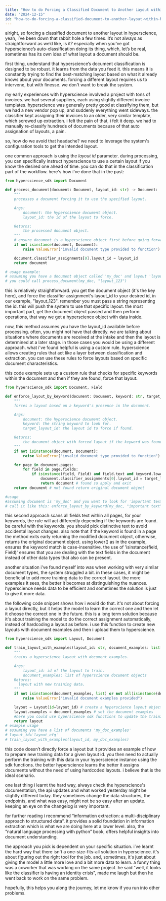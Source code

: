 ```yaml
---
title: "How to do Forcing a Classified Document to Another Layout within Hyperscience?"
date: "2024-12-15"
id: "how-to-do-forcing-a-classified-document-to-another-layout-within-hyperscience"
---
```


alright, so forcing a classified document to another layout in hyperscience, yeah, i’ve been down that rabbit hole a few times. it’s not always as straightforward as we’d like, is it? especially when you've got hyperscience’s auto-classification doing its thing, which, let’s be real, sometimes has its own idea of what layout a document should be.

first thing, understand that hyperscience’s document classification is designed to be robust. it learns from the data you feed it. this means it is constantly trying to find the best-matching layout based on what it already knows about your documents. forcing a different layout requires us to intervene, but with finesse. we don't want to break the system.

my early experiences with hyperscience involved a project with tons of invoices. we had several suppliers, each using slightly different invoice templates. hyperscience was generally pretty good at classifying them, but we had a new vendor pop up, and suddenly everything went sideways. the classifier kept assigning their invoices to an older, very similar template, which screwed up extraction. i felt the pain of that, i felt it deep. we had to manually re-classify hundreds of documents because of that auto assignation of layouts, a pain.

so, how do we avoid that headache? we need to leverage the system's configuration tools to get the intended layout.

one common approach is using the *layout id* parameter. during processing, you can specifically instruct hyperscience to use a certain layout if you know the desired one ahead of time. you can do that in the classification part of the workflow. here's how i've done that in the past:

```python
from hyperscience_sdk import Document

def process_document(document: Document, layout_id: str) -> Document:
    """
    processes a document forcing it to use the specified layout.

    Args:
        document: the hyperscience document object.
        layout_id: the id of the layout to force.

    Returns:
        the processed document object.
    """
    # ensure document is a hyperscience object first before going forward.
    if not isinstance(document, Document):
        raise ValueError("invalid document type provided to function")

    document.classifier_assignments[0].layout_id = layout_id
    return document

# usage example:
# assuming you have a document object called 'my_doc' and layout 'layout_123'
# you could call process_document(my_doc, "layout_123")
```

this is relatively straightforward. you get the document object (it's the key here), and force the classifier assignment's layout_id to your desired id, in our example, "layout_123". remember you must pass a string representing the id. this will push the system to use that specific layout. the most important part, get the document object passed and then perform operations, that way we get a hyperscience object with data inside.

now, this method assumes you have the layout_id available before processing. often, you might not have that directly. we are talking about situations where documents are received at the intake and then the layout is determined at a later stage. in those cases you would be using a different approach. what i've found helpful is using a custom rule. hyperscience allows creating rules that act like a layer between classification and extraction. you can use these rules to force layouts based on specific document characteristics.

this code example sets up a custom rule that checks for specific keywords within the document and then if they are found, force that layout.

```python
from hyperscience_sdk import Document, Field

def enforce_layout_by_keyword(document: Document, keyword: str, target_layout_id: str) -> Document:
    """
    forces a layout based on a keyword's presence in the document.

    Args:
        document: the hyperscience document object.
        keyword: the string keyword to look for.
        target_layout_id: the layout id to force if found.

    Returns:
        the document object with forced layout if the keyword was found.
    """
    if not isinstance(document, Document):
        raise ValueError("invalid document type provided to function")

    for page in document.pages:
        for field in page.fields:
            if isinstance(field, Field) and field.text and keyword.lower() in field.text.lower():
                document.classifier_assignments[0].layout_id = target_layout_id
                return document # found so apply and exit
    return document # not found return original document object

#usage
#assuming document is 'my_doc' and you want to look for 'important text' and layout id 'layout_abc'
# call it like this: enforce_layout_by_keyword(my_doc, "important text", "layout_abc")
```

this second approach scans all fields text within all pages, for your keywords, the rule will act differently depending if the keywords are found. be careful with the keywords. you should pick distinctive text to avoid accidental layout changes. also note that if the keyword is found in a page the method exits early returning the modified document object, otherwise, returns the original document object. using lower() as in the example, ensures the keyword match is case-insensitive. the use of 'isinstance(field, Field)' ensures that you are dealing with the text fields in the document instead of other data types that also can be present.

another situation i've found myself into was when working with very similar document types, the system struggled a bit. in these cases, it might be beneficial to add more training data to the correct layout. the more examples it sees, the better it becomes at distinguishing the nuances. hyperscience needs data to be efficient and sometimes the solution is just to give it more data.

the following code snippet shows how i would do that. it's not about forcing a layout directly, but it helps the model to learn the correct one and then let it choose the correct one in the future. this is a long term solution because it's about training the model to do the correct assignment automatically, instead of hardcoding a layout as before. i use this function to create new layouts with document examples and then i upload them to hyperscience.

```python
from hyperscience_sdk import Layout, Document

def train_layout_with_examples(layout_id: str, document_examples: list[Document]) -> Layout:
    """
    trains a hyperscience layout with document examples.

    Args:
        layout_id: id of the layout to train.
        document_examples: list of hyperscience document objects
    Returns:
      layout with new training data.
    """
    if not isinstance(document_examples, list) or not all(isinstance(doc, Document) for doc in document_examples):
        raise ValueError("invalid document examples provided")

    layout = Layout(id=layout_id) # create a hyperscience layout object with the id
    layout.examples = document_examples # set the document examples
    #here you could use hyperscience sdk functions to update the training with the new layout.
    return layout
# example usage
# assuming you have a list of documents 'my_doc_examples'
# layout_id='layout_efg'
# train_layout_with_examples(layout_id, my_doc_examples)
```

this code doesn’t directly force a layout but it provides an example of how to prepare new training data for a given layout id. you then need to actually perform the training with this data in your hyperscience instance using the sdk functions. the better hyperscience learns the better it assigns documents without the need of using hardcoded layouts. i believe that is the ideal scenario.

one last thing i learnt the hard way, always check the hyperscience's documentation, the api updates and what worked yesterday might be slightly different today. they sometimes change the data structures, the endpoints, and what was easy, might not be so easy after an update. keeping an eye on the changelog is very important.

for further reading i recommend “information extraction: a multi-disciplinary approach to structured data”. it provides a solid foundation in information extraction which is what we are doing here at a lower level. also, the “natural language processing with python” book, offers helpful insights into document understanding.

the approach you pick is dependent on your specific situation. i’ve learnt the hard way that there isn't a one-size-fits-all solution in hyperscience. it's about figuring out the right tool for the job. and, sometimes, it's just about giving the model a little more love and a bit more data to learn. a funny thing was a coworker that was working on the same project. he said "well, it looks like the classifier is having an identity crisis", made me laugh but then he went back to work on the same problem.

hopefully, this helps you along the journey, let me know if you run into other problems.
